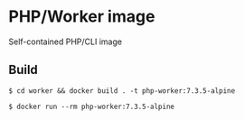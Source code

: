 # PHP/Worker image

Self-contained PHP/CLI image

## Build

```console
$ cd worker && docker build . -t php-worker:7.3.5-alpine
```

```console
$ docker run --rm php-worker:7.3.5-alpine
```

